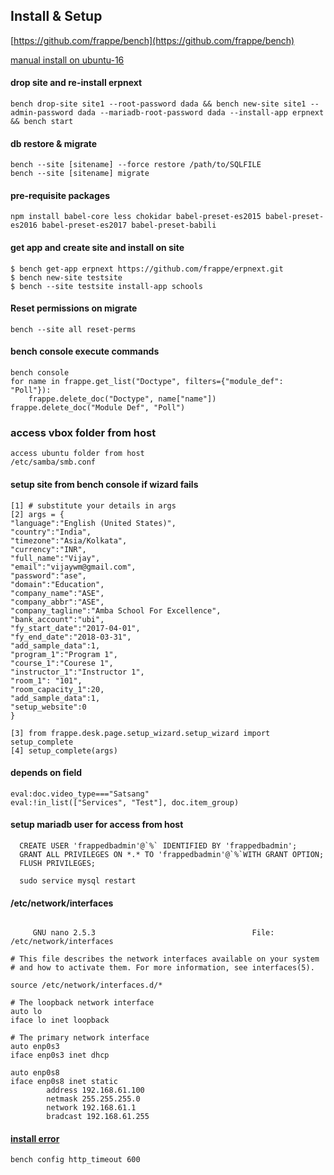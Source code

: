 


## Install & Setup


[https://github.com/frappe/bench](https://github.com/frappe/bench)


[manual install on ubuntu-16](https://discuss.erpnext.com/t/guide-manual-install-erpnext-on-ubuntu-16-xx-debian-v8-9/22596)


#### drop site and re-install erpnext 

```
bench drop-site site1 --root-password dada && bench new-site site1 --admin-password dada --mariadb-root-password dada --install-app erpnext && bench start

```

#### db restore & migrate

```
bench --site [sitename] --force restore /path/to/SQLFILE
bench --site [sitename] migrate
```

#### pre-requisite packages

```
npm install babel-core less chokidar babel-preset-es2015 babel-preset-es2016 babel-preset-es2017 babel-preset-babili
```


#### get app and create site and install on site

```
$ bench get-app erpnext https://github.com/frappe/erpnext.git
$ bench new-site testsite
$ bench --site testsite install-app schools
```


#### Reset permissions on migrate

```
bench --site all reset-perms
```
#### bench console execute commands

```
bench console
for name in frappe.get_list("Doctype", filters={"module_def": "Poll"}):
    frappe.delete_doc("Doctype", name["name"])
frappe.delete_doc("Module Def", "Poll")
```

### access vbox folder from host

```
access ubuntu folder from host
/etc/samba/smb.conf

```

#### setup site from bench console if wizard fails

```
[1] # substitute your details in args
[2] args = {
"language":"English (United States)",
"country":"India",
"timezone":"Asia/Kolkata",
"currency":"INR",
"full_name":"Vijay",
"email":"vijaywm@gmail.com",
"password":"ase",
"domain":"Education",
"company_name":"ASE",
"company_abbr":"ASE",
"company_tagline":"Amba School For Excellence",
"bank_account":"ubi",
"fy_start_date":"2017-04-01",
"fy_end_date":"2018-03-31",
"add_sample_data":1,
"program_1":"Program 1",
"course_1":"Courese 1",
"instructor_1":"Instructor 1",
"room_1": "101",
"room_capacity_1":20,
"add_sample_data":1,
"setup_website":0
}

[3] from frappe.desk.page.setup_wizard.setup_wizard import setup_complete
[4] setup_complete(args)

```

#### depends on field

```
eval:doc.video_type==="Satsang"
eval:!in_list(["Services", "Test"], doc.item_group)
```

#### setup mariadb user for access from host

```
  CREATE USER 'frappedbadmin'@`%` IDENTIFIED BY 'frappedbadmin';
  GRANT ALL PRIVILEGES ON *.* TO 'frappedbadmin'@`%`WITH GRANT OPTION;
  FLUSH PRIVILEGES;
  
  sudo service mysql restart
```  


#### /etc/network/interfaces

```
     
     GNU nano 2.5.3                                   File: /etc/network/interfaces

# This file describes the network interfaces available on your system
# and how to activate them. For more information, see interfaces(5).

source /etc/network/interfaces.d/*

# The loopback network interface
auto lo
iface lo inet loopback

# The primary network interface
auto enp0s3
iface enp0s3 inet dhcp

auto enp0s8
iface enp0s8 inet static
        address 192.168.61.100
        netmask 255.255.255.0
        network 192.168.61.1
        bradcast 192.168.61.255
```


#### [install error](https://discuss.erpnext.com/t/unable-to-complete-the-setup-on-vm-virtual-box/27408/2)

```
bench config http_timeout 600 
```